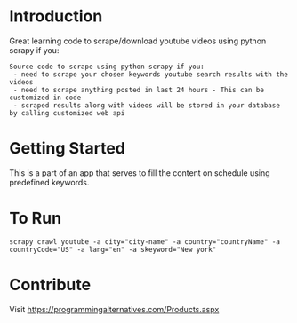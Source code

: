 # Introduction 
Great learning code to scrape/download youtube videos using python scrapy if you:
```
Source code to scrape using python scrapy if you:
 - need to scrape your chosen keywords youtube search results with the videos
 - need to scrape anything posted in last 24 hours - This can be customized in code
 - scraped results along with videos will be stored in your database by calling customized web api
```

# Getting Started
This is a part of an app that serves to fill the content on schedule using predefined keywords.

# To Run
```scrapy crawl youtube -a city="city-name" -a country="countryName" -a countryCode="US" -a lang="en" -a skeyword="New york"```

# Contribute
Visit https://programmingalternatives.com/Products.aspx
